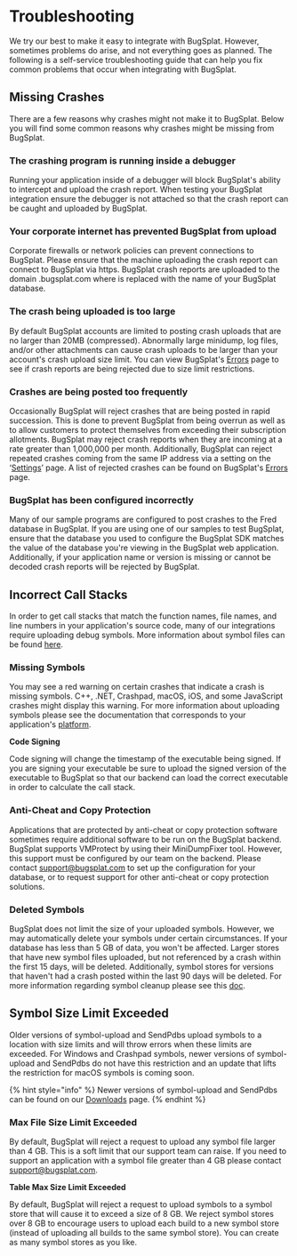 # Troubleshooting

We try our best to make it easy to integrate with BugSplat. However, sometimes problems do arise, and not everything goes as planned. The following is a self-service troubleshooting guide that can help you fix common problems that occur when integrating with BugSplat.

## Missing Crashes

There are a few reasons why crashes might not make it to BugSplat. Below you will find some common reasons why crashes might be missing from BugSplat.

### The crashing program is running inside a debugger

Running your application inside of a debugger will block BugSplat's ability to intercept and upload the crash report. When testing your BugSplat integration ensure the debugger is not attached so that the crash report can be caught and uploaded by BugSplat.

### Your corporate internet has prevented BugSplat from upload

Corporate firewalls or network policies can prevent connections to BugSplat. Please ensure that the machine uploading the crash report can connect to BugSplat via https. BugSplat crash reports are uploaded to the domain .bugsplat.com where is replaced with the name of your BugSplat database.

### The crash being uploaded is too large

By default BugSplat accounts are limited to posting crash uploads that are no larger than 20MB (compressed). Abnormally large minidump, log files, and/or other attachments can cause crash uploads to be larger than your account's crash upload size limit. You can view BugSplat's [Errors](https://app.bugsplat.com/v2/errors) page to see if crash reports are being rejected due to size limit restrictions.

### Crashes are being posted too frequently

Occasionally BugSplat will reject crashes that are being posted in rapid succession. This is done to prevent BugSplat from being overrun as well as to allow customers to protect themselves from exceeding their subscription allotments. BugSplat may reject crash reports when they are incoming at a rate greater than 1,000,000 per month. Additionally, BugSplat can reject repeated crashes coming from the same IP address via a setting on the ‘[Settings](https://app.bugsplat.com/v2/database)’ page. A list of rejected crashes can be found on BugSplat's [Errors](https://app.bugsplat.com/v2/errors) page.

### BugSplat has been configured incorrectly

Many of our sample programs are configured to post crashes to the Fred database in BugSplat. If you are using one of our samples to test BugSplat, ensure that the database you used to configure the BugSplat SDK matches the value of the database you're viewing in the BugSplat web application. Additionally, if your application name or version is missing or cannot be decoded crash reports will be rejected by BugSplat.

## Incorrect Call Stacks

In order to get call stacks that match the function names, file names, and line numbers in your application's source code, many of our integrations require uploading debug symbols. More information about symbol files can be found [here](../development/working-with-symbol-files/).

### Missing Symbols

You may see a red warning on certain crashes that indicate a crash is missing symbols. C++, .NET, Crashpad, macOS, iOS, and some JavaScript crashes might display this warning. For more information about uploading symbols please see the documentation that corresponds to your application's [platform](integrations/).

**Code Signing**

Code signing will change the timestamp of the executable being signed. If you are signing your executable be sure to upload the signed version of the executable to BugSplat so that our backend can load the correct executable in order to calculate the call stack.

### Anti-Cheat and Copy Protection

Applications that are protected by anti-cheat or copy protection software sometimes require additional software to be run on the BugSplat backend. BugSplat supports VMProtect by using their MiniDumpFixer tool. However, this support must be configured by our team on the backend. Please contact [support@bugsplat.com](mailto:support@bugsplat.com) to set up the configuration for your database, or to request support for other anti-cheat or copy protection solutions.

### Deleted Symbols

BugSplat does not limit the size of your uploaded symbols. However, we may automatically delete your symbols under certain circumstances. If your database has less than 5 GB of data, you won't be affected. Larger stores that have new symbol files uploaded, but not referenced by a crash within the first 15 days, will be deleted. Additionally, symbol stores for versions that haven't had a crash posted within the last 90 days will be deleted. For more information regarding symbol cleanup please see this [doc](../../education/faq/using-sendpdbs-to-automatically-upload-symbol-files.md).

## Symbol Size Limit Exceeded

Older versions of symbol-upload and SendPdbs upload symbols to a location with size limits and will throw errors when these limits are exceeded. For Windows and Crashpad symbols, newer versions of symbol-upload and SendPdbs do not have this restriction and an update that lifts the restriction for macOS symbols is coming soon.

{% hint style="info" %}
Newer versions of symbol-upload and SendPdbs can be found on our [Downloads](integrations/downloads.md#symbols) page.
{% endhint %}

### Max File Size Limit Exceeded

By default, BugSplat will reject a request to upload any symbol file larger than 4 GB. This is a soft limit that our support team can raise. If you need to support an application with a symbol file greater than 4 GB please contact [support@bugsplat.com](mailto:support@bugsplat.com).

**Table Max Size Limit Exceeded**

By default, BugSplat will reject a request to upload symbols to a symbol store that will cause it to exceed a size of 8 GB. We reject symbol stores over 8 GB to encourage users to upload each build to a new symbol store (instead of uploading all builds to the same symbol store). You can create as many symbol stores as you like.

